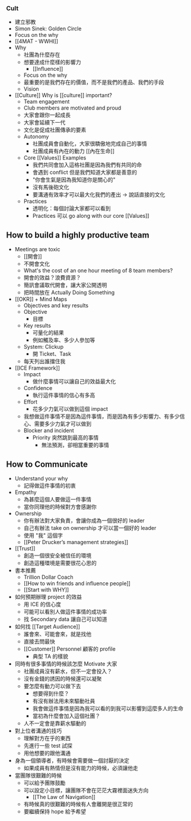 ### Cult
- 建立邪教
- Simon Sinek: Golden Circle
- Focus on the why
- [[4MAT - WWHI]]
- Why
	- 社團為什麼存在
	- 想要達成什麼樣的影響力
		- [[Influence]]
	- Focus on the why
	- 最重要的是我們存在的價值，而不是我們的產品、我們的手段
	- Vision
- [[Culture]] Why is [[culture]] important?
	- Team engagement
	- Club members are motivated and proud
	- 大家會跟你一起成長
	- 大家會延續下一代
	- 文化是促成社團傳承的要素
	- Autonomy
		- 社團成員會自動化，大家很驕傲地完成自己的事情
		- 社團成員有內在的動力 [[內在生命]]
	- Core [[Values]] Examples
		- 我們共同會加入這格社團是因為我們有共同的命
		- 會遇到 conflict 但是我們知道大家都是善意的
		- "你會生氣是因為我知道你是關心的"
		- 沒有馬後砲文化
		- 要溝通有效率才可以最大化我們的產出 -> 說話直接的文化
	- Practices
		- 透明化：每個討論大家都可以看到
		- Practices 可以 go along with our core [[Values]]
## How to build a highly productive team
- Meetings are toxic
	- [[開會]]
	- 不開會文化
	- What's the cost of an one hour meeting of 8 team members?
	- 開會的效益？浪費資源？
	- 簡訊會議取代開會，讓大家公開透明
	- 把時間放在 Actually Doing Something
- [[OKR]] + Mind Maps
	- Objectives and key results
	- Objective
		- 目標
	- Key results
		- 可量化的結果
		- 例如觸及率、多少人參加等
	- System: Clickup
		- 開 Ticket、Task
	- 每天列出誰擋住我
- [[ICE Framework]]
	- Impact 
		- 做什麼事情可以讓自己的效益最大化
	- Confidence
		- 執行這件事情的信心有多高
	- Effort
		- 花多少力氣可以做到這個 impact
	- 我想做這件事情不是因為這件事情，而是因為有多少影響力、有多少信心、需要多少力氣才可以做到
	- Blocker and incident
		- Priority 突然跳到最高的事情
			- 無法預測，卻相當重要的事情
## How to Communicate

- Understand your why
	- 記得做這件事情的初衷
- Empathy
	- 為甚麼這個人要做這一件事情
	- 當你同理他的時候對方會感謝你
- Ownership
	- 你有辦法對大家負責，會讓你成為一個很好的 leader
	- 自己有辦法 take on ownership 才可以當一個好的 leader
	- 使用 "我" 這個字
	- [[Peter Drucker’s management strategies]]
- [[Trust]]
	- 創造一個很安全被信任的環境
	- 創造這種環境是需要很花心思的
- 書本推薦
	- Trillion Dollar Coach
	- [[How to win friends and influence people]]
	- [[Start with WHY]]
- 如何預期辦理 project 的效益
	- 用 ICE 的信心度
	- 可能可以看別人做這件事情的成功率
	- 找 Secondary data 讓自己可以知道
- 如何找 [[Target Audience]]
	- 誰會來、可能會來，就是找他
	- 直接去問最快
	- [[Customer]] Personnel 顧客的 profile
		- 典型 TA 的樣貌
- 同時有很多事情的時候該怎麼 Motivate 大家
	- 社團成員沒有薪水，但不一定會投入？
	- 沒有金錢的誘因的時候還可以凝聚
	- 要怎麼有動力可以做下去
		- 想要得到什麼？
		- 有沒有辦法用未來驅動社員
		- 我會做這件事情是因為我可以看的到我可以影響到這麼多人的生命
		- 當初為什麼會加入這個社團？
	- 人不一定會是靠薪水驅動的
- 對上位者溝通的技巧
	- 理解對方在乎的東西
	- 先進行一些 test 試探
	- 用他想要的跟他溝通
- 身為一個領導者，有時候會需要做一個討厭的決定
	- 如果成員有熱情但是沒有能力的時候，必須讓他走
- 當團隊很艱難的時候
	- 可以給予團隊鼓勵
	- 可以設定小目標，讓團隊不會在茫茫大霧裡面迷失方向
		- [[The Law of Navigation]]
	- 有時候真的很艱難的時候有人會離開是很正常的
	- 要繼續保持 hope 給予希望